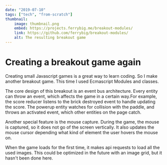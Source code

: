 ```yaml
---
date: "2019-07-10"
tags: ["tech", "from-scratch"]
thumbnail:
    image: thumbnail.png
    embed: https://projects.ferrybig.me/breakout-modules/
    link: https://github.com/ferrybig/breakout-modules/
    alt: The resulting breakout game
---
```

# Creating a breakout game again

Creating small Javascript games is a great way to learn coding. So I make
another breakout game. This time I used Ecmascript Modules and classes.

The core design of this breakout is an event bus architecture. Every entity can
throw an event, which affects the game in a certain way.For example, the score
reducer listens to the brick destroyed event to handle updating the score. The
powerup entity watches for collision with the paddle, and throws an activated
event, which other entities on the page catch.

Another special feature is the mouse capture. During the game, the mouse is
captured, so it does not go of the screen vertically. It also updates the mouse
cursor depending what kind of element the user hovers the mouse on.

When the game loads for the first time, it makes api requests to load all the
used images. This could be optimized in the future with an image grid, but it
hasn't been done here.
